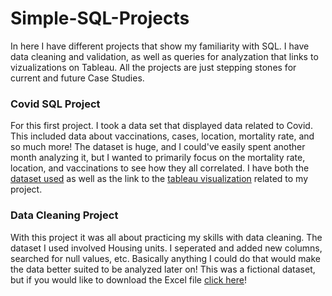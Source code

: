# Simple-SQL-Projects
In here I have different projects that show my familiarity with SQL. I have data cleaning and validation, as well as queries for analyzation that links to vizualizations on Tableau. All the projects are just stepping stones for current and future Case Studies.

### Covid SQL Project
For this first project. I took a data set that displayed data related to Covid. This included data about vaccinations, cases, location, mortality rate, and so much more! The dataset is huge, and I could've easily spent another month analyzing it, but I wanted to primarily focus on the mortality rate, location, and vaccinations to see how they all correlated. I have both the [dataset used](https://ourworldindata.org/covid-deaths) as well as the link to the [tableau visualization](https://public.tableau.com/app/profile/justin.lindsey/viz/CovidProjectDashboard_16626912379570/Dashboard1) related to my project.

### Data Cleaning Project
With this project it was all about practicing my skills with data cleaning. The dataset I used involved Housing units. I seperated and added new columns, searched for null values, etc. Basically anything I could do that would make the data better suited to be analyzed later on! This was a fictional dataset, but if you would like to download the Excel file [click here](https://github.com/AlexTheAnalyst/PortfolioProjects/blob/main/Nashville%20Housing%20Data%20for%20Data%20Cleaning.xlsx?raw=true)!
